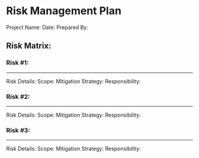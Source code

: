 # Risk Management Plan
Project Name: 
Date: 
Prepared By: 
## Risk Matrix:
### Risk #1: 
---
Risk Details: 
Scope: 
Mitigation Strategy: 
Responsibility: 
### Risk #2: 
---
Risk Details: 
Scope: 
Mitigation Strategy: 
Responsibility: 
### Risk #3: 
---
Risk Details: 
Scope: 
Mitigation Strategy: 
Responsibility: 